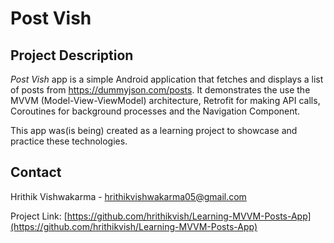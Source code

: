 # Post Vish

## Project Description

<i>Post Vish</i> app is a simple Android application that fetches and displays a list of posts from https://dummyjson.com/posts. It demonstrates the use the MVVM (Model-View-ViewModel) architecture, Retrofit for making API calls, Coroutines for background processes and the Navigation Component.

This app was(is being) created as a learning project to showcase and practice these technologies.

## Contact

Hrithik Vishwakarma - [hrithikvishwakarma05@gmail.com](mailto:hrithikvishwakarma05@gmail.com)

Project Link: [https://github.com/hrithikvish/Learning-MVVM-Posts-App](https://github.com/hrithikvish/Learning-MVVM-Posts-App)
